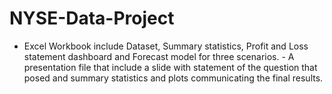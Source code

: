 # NYSE-Data-Project
- Excel Workbook include Dataset, Summary statistics, Profit and Loss statement dashboard and Forecast model for three scenarios. - A presentation file that include a slide with statement of the question that posed and summary statistics and plots communicating the final results.
